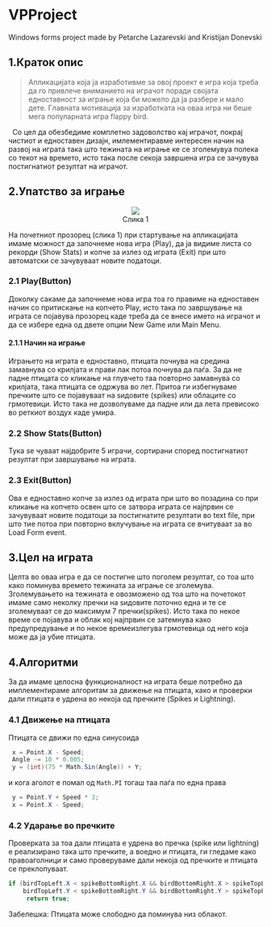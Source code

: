 # VPProject
Windows forms project made by Petarche Lazarevski and Kristijan Donevski

## 1.Краток опис

>Апликацијата која ја изработивме за овој проект е игра која треба да го привлече вниманието на играчот поради својата
едноставност за играње која би можело да ја разбере и мало дете. Главната мотивација за изработката на оваа игра ни
беше мега популарната игра flappy bird.

&nbsp;&nbsp;Со цел да обезбедиме комплетно задоволство кај играчот, покрај чистиот и едноставен дизајн, имлементиравме интересен начин на
развој на играта така што тежината на играње ке се зголемувуа полека со текот на времето, исто така после секоја завршена игра 
се зачувува постигнатиот резултат на играчот.

## 2.Упатство за играње


<p align="center">
  <img src="https://i.imgur.com/f2bCCKX.png">
  <br>
  Слика 1
</p>

На почетниот прозорец (слика 1) при стартување на апликацијата имаме можност да започнеме нова игра (Play),
да ja видиме листа со рекорди (Show Stats) и копче за излез од играта (Exit) при што автоматски се зачувуваат новите податоци.

### 2.1 Play(Button)

  Доколку сакаме да започнеме нова игра тоа го правиме на едноставен начин со притискање на копчето Play, исто така по завршување
  на играта се појавува прозорец каде треба да се внесе името на играчот и да се избере една од двете опции New Game или Main Menu.
  
  #### 2.1.1 Начин на играње
  
   Играњето на играта е едноставно, птицата почнува на средина замавнува со крилјата и прави лак потоа почнува да паѓа. За да не падне  птицата со кликање на глувчето таа повторно замавнува со крилјата, така птицата се одржува во лет. Притоа ги избегнуваме пречките што се појавуваат на ѕидовите (spikes) или облаците со грмотевици. Исто така не дозволуваме да падне или да лета превисоко во реткиот воздух каде умира.
  
### 2.2 Show Stats(Button)

  Тука sе чуваат најдобрите 5 играчи, сортирани според постигнатиот резултат при завршување на играта.
  
### 2.3 Exit(Button)

  Ова е едноставно копче за излез од играта при што во позадина со при кликање на копчето освен што се затвора играта се 
  најпрвин се зачувуваат новите податоци за постигнатите резултати во text file, при што тие потоа при повторно вклучување на играта
  се вчитуваат за во Load Form event.
  
## 3.Цел на играта

Целта во оваа игра е да се постигне што поголем резултат, со тоа што како поминува времето тежината за играње се зголемува.
Зголемувањето на тежината е овозможено од тоа што на почетокот имаме само неколку пречки на ѕидовите поточно една и те се зголемуваат се  до максимум 7 пречки(spikes). Исто така по некое време се појавува и облак кој најпрвин се затемнува како предупредување и по некое времеизлегува грмотевица од него која може да ја убие птицата.

## 4.Алгоритми

За да имаме целосна функционалност на играта беше потребно да имплементираме алгоритам за движење на птицата, како и проверки дали птицата е удрена во некоја од пречките (Spikes и  Lightning).

### 4.1 Движење на птицата
  
  Птицата се движи по една синусоида 
  ```csharp 
   x = Point.X - Speed;
   Angle -= 10 * 0.005;
   y = (int)(75 * Math.Sin(Angle)) + Y;
  ```
  и кога аголот е помал од ```Math.PI``` тогаш таа паѓа по една права 
  ```csharp
   y = Point.Y + Speed * 3;
   x = Point.X - Speed;
  ```
### 4.2 Ударање во пречките
  
  Проверката за тоа дали птицата е удрена во пречка (spike или lightning) е реализирано така што пречките, а воедно и  птицата, ги гледаме како правоаголници и само проверуваме дали некоја од пречките и птицата се преклопуваат.
  ```csharp
  if (birdTopLeft.X < spikeBottomRight.X && birdBottomRight.X > spikeTopLeft.X && 
      birdTopLeft.Y < spikeBottomRight.Y && birdBottomRight.Y > spikeTopLeft.Y)
       return true;
  ```
  Забелешка: Птицата може слободно да поминува низ облакот. 
  
